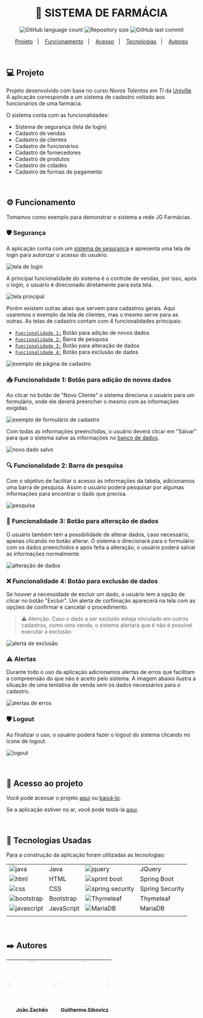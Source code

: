 <h1 align="center" > 💊 SISTEMA DE FARMÁCIA </h1>

<p align="center">
    <img alt="GitHub language count" src="https://img.shields.io/github/languages/count/joaozacheo/sistemafarmacia">
    <img alt="Repository size" src="https://img.shields.io/github/repo-size/joaozacheo/sistemafarmacia">
    <img alt="GitHub last commit" src="https://img.shields.io/github/last-commit/joaozacheo/sistemafarmacia">
</p>

<p align="center">
  <a href="#-projeto">Projeto</a>&nbsp;&nbsp;&nbsp;|&nbsp;&nbsp;&nbsp;
  <a href="#%EF%B8%8F-funcionamento">Funcionamento</a>&nbsp;&nbsp;&nbsp;|&nbsp;&nbsp;&nbsp;
  <a href="#-acesso-ao-projeto">Acesso</a>&nbsp;&nbsp;&nbsp;|&nbsp;&nbsp;&nbsp;
  <a href="#-tecnologias-usadas">Tecnologias</a>&nbsp;&nbsp;&nbsp;|&nbsp;&nbsp;&nbsp;
  <a href="#%EF%B8%8F-autores">Autores</a>
</p>

</br>

## 💻 Projeto

Projeto desenvolvido com base no curso *_Novos Talentos em TI_* da [Univille](https://www.univille.edu.br/). A aplicação corresponde a um sistema de cadastro voltado aos funcionários de uma farmácia.

O sistema conta com as funcionalidades:
- Sistema de segurança (tela de login)
- Cadastro de vendas
- Cadastro de clientes
- Cadastro de funcionários
- Cadastro de fornecedores
- Cadastro de produtos
- Cadastro de cidades
- Cadastro de formas de pagamento

</br>

## ⚙️ Funcionamento

Tomamos como exemplo para demonstrar o sistema a rede JG Farmácias.

### 🛡️ Segurança

A aplicação conta com um [sistema de segurança](#-tecnologias-usadas) e apresenta uma tela de login para autorizar o acesso do usuário.

![tela de login](https://imgur.com/u5o4MNU.png)

A principal funcionalidade do sistema é o controle de vendas, por isso, após o login, o usuário é direcionado diretamente para esta tela.

![tela principal](https://imgur.com/wO7Gg67.png)

Porém existem outras abas que servem para cadastros gerais. Aqui usaremos o exemplo da tela de clientes, mas o mesmo serve para as outras. As telas de cadastro contam com 4 funcionalidades principais:
- [`Funcionalidade 1:`](#-funcionalidade-1-botão-para-adição-de-novos-dados) Botão para adição de novos dados
- [`Funcionalidade 2:`](#-funcionalidade-2-barra-de-pesquisa) Barra de pesquisa
- [`Funcionalidade 3:`](#-funcionalidade-3-botão-para-alteração-de-dados) Botão para alteração de dados
- [`Funcionalidade 4:`](#-funcionalidade-4-botão-para-exclusão-de-dados) Botão para exclusão de dados

![exemplo de página de cadastro](https://imgur.com/ZZTikRG.png)

### 📥 Funcionalidade 1: Botão para adição de novos dados

Ao clicar no botão de "Novo Cliente" o sistema direciona o usuário para um formulário, onde ele deverá preencher o mesmo com as informações exigidas.

![exemplo de formulário de cadastro](https://imgur.com/Zmbib5A.png)

Com todas as informações preenchidas, o usuário deverá clicar em "Salvar" para que o sistema salve as informações no [banco de dados](#-tecnologias-usadas).

![novo dado salvo](https://imgur.com/cC7hy6e.png)

### 🔍 Funcionalidade 2: Barra de pesquisa

Com o objetivo de facilitar o acesso às informações da tabela, adicionamos uma barra de pesquisa. Assim o usuário poderá pesquisar por algumas informações para encontrar o dado que precisa.

![pesquisa](https://imgur.com/IHl24RK.gif)

### 📝 Funcionalidade 3: Botão para alteração de dados

O usuário também tem a possibilidade de alterar dados, caso necessário, apenas clicando no botão alterar. O sistema o direcionará para o formulário com os dados preenchidos e após feita a alteração, o usuário poderá salvar as informações normalmente.

![alteração de dados](https://imgur.com/NNFAwjx.gif)

### ❌ Funcionalidade 4: Botão para exclusão de dados

Se houver a necessidade de excluir um dado, o usuário tem a opção de clicar no botão "Excluir". Um alerta de corfimação aparecerá na tela com as opções de confirmar e cancelar o procedimento.

> ⚠️ Atenção: Caso o dado a ser excluído esteja vinculado em outros cadastros, como uma venda, o sistema alertará que é não é possível executar a exclusão.

![alerta de exclusão](https://imgur.com/nJ27DHX.png)

### ⚠️ Alertas
Durante todo o uso da aplicação adicionamos alertas de erros que facilitam a compreensão do que não é aceito pelo sistema. A imagem abaixo ilustra a situação de uma tentativa de venda sem os dados necessários para o cadastro.

![alertas de erros](https://imgur.com/jVj2bGc.png)

### 🛡️ Logout

Ao finalizar o uso, o usuário poderá fazer o logout do sistema clicando no ícone de logout.

![logout](https://imgur.com/U41kIXf.gif)

</br>

## 🔗 Acesso ao projeto

Você pode acessar o projeto [aqui](https://github.com/joaozacheo/sistemafarmacia) ou [baixá-lo](https://github.com/joaozacheo/sistemafarmacia/archive/refs/heads/main.zip).

Se a aplicação estiver no ar, você pode testá-la [aqui](https://sistemafarmacia-1671417070640.azurewebsites.net).

</br>

## 🚀 Tecnologias Usadas

Para a construção da aplicação foram utilizadas as tecnologias:

|   |   |   |   |
|---|---|---|---|
| ![java](https://img.shields.io/badge/Java-ED8B00?style=for-the-badge&logo=java&logoColor=white)  | Java | ![jquery](https://img.shields.io/badge/jQuery-0769AD?style=for-the-badge&logo=jquery&logoColor=white)  | JQuery |
| ![html](https://img.shields.io/badge/HTML5-E34F26?style=for-the-badge&logo=html5&logoColor=white)  | HTML | ![sprint boot](https://img.shields.io/badge/Spring-6DB33F?style=for-the-badge&logo=spring&logoColor=white)  | Spring Boot |
| ![css](https://img.shields.io/badge/CSS3-1572B6?style=for-the-badge&logo=css3&logoColor=white)  | CSS | ![spring security](https://img.shields.io/badge/Spring-6DB33F?style=for-the-badge&logo=spring&logoColor=white)  | Spring Security |
| ![bootstrap](https://img.shields.io/badge/Bootstrap-563D7C?style=for-the-badge&logo=bootstrap&logoColor=white)  | Bootstrap | ![Thymeleaf](https://img.shields.io/badge/Thymeleaf-%23005C0F.svg?style=for-the-badge&logo=Thymeleaf&logoColor=white) | Thymeleaf |
| ![javascript](https://img.shields.io/badge/JavaScript-F7DF1E?style=for-the-badge&logo=javascript&logoColor=black)  | JavaScript | ![MariaDB](https://img.shields.io/badge/MariaDB-003545?style=for-the-badge&logo=mariadb&logoColor=white) | MariaDB |
|   |   |   |   |

</br>

## ✒️ Autores
| [<img src="https://avatars.githubusercontent.com/u/95360206?v=4" width=120 height=120 style="border-radius:50%"><br><sub>João Zachêo</sub>](https://github.com/joaozacheo) |  [<img src="https://imgur.com/nbMXl1K.png" height=120 style="border-radius:50%"><br><sub>Guilherme Sibovicz</sub>](https://github.com/guilhermesibovicz) | 
| :---: | :---: |